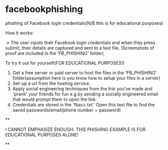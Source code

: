 # facebookphishing
phishing of Facebook login credentials(N/B this is for educational purposes)

How it works:

-> The user inputs their Facebook login credentials and when they press submit, their details are captured and sent to a text file. (Screenshots of proof are included in the 'FB_PHISHING' folder) 

To try it out for yourself(FOR EDUCATIONAL PURPOSES!)

1. Get a free server or paid server to host the files in the 'FB_PHISHING' folder(assumption here is you know how to setup your files in a server)
2. Set-up a url from the hosting service.
3. Apply social engineering techniques from the link you've made and 'prank' your friends for fun e.g by sending a socially engineered email that would prompt them to open the link.
4. Credentials are stored in the 'fbacc.txt.' Open this text file to find the saved passwords(email/phone number + password)

**

I CANNOT EMPHASIZE ENOUGH. THIS PHISHING EXAMPLE IS FOR EDUCATIONAL PURPOSES ALONE!

**
